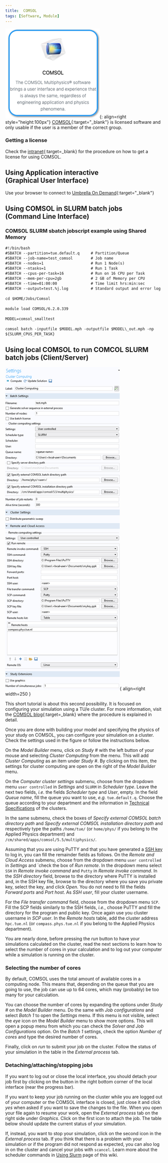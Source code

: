 ```yaml
---
title:  COMSOL
tags: [Software, Module]
---
```


![COMSOL in Umbrella On Demdand](comsol-ood.png){: align=right style="height:100px"}
[COMSOL](https://www.comsol.com/){:target="_blank"} is licensed software and only usable if the user is a member of the correct group.

### Getting a license

Check the
[intranet](https://intranet.tue.nl/en/university/services/information-management-services/software/comsol-multiphysics/){:target=_blank}
for the procedure on how to get a license for using COMSOL.

## Using Application interactive<br>(Graphical User Interface)

Use your browser to connect to [Umbrella On Demand](https://hpc.tue.nl){:target="_blank"}

## Using COMSOL in SLURM batch jobs<br>(Command Line Interface)

### COMSOL SLURM sbatch jobscript example using Shared Memory

```slurm
#!/bin/bash
#SBATCH --partition=tue.default.q     # Partition/Queue
#SBATCH --job-name=test_comsol        # Job name
#SBATCH --nodes=1                     # Run 1 Node(s)
#SBATCH --ntasks=1                    # Run 1 Task
#SBATCH --cpus-per-task=16            # Run on 16 CPU per Task
#SBATCH --mem-per-cpu=2gb             # 2 GB of Memory per CPU
#SBATCH --time=01:00:00               # Time limit hrs:min:sec
#SBATCH --output=test.%j.log          # Standard output and error log

cd $HOME/Jobs/Comsol

module load COMSOL/6.2.0.339

MODEL=comsol_smalltest

comsol batch -inputfile $MODEL.mph -outputfile $MODEL\_out.mph -np ${SLURM_CPUS_PER_TASK}
```

## Using local COMSOL to run COMCOL SLURM batch jobs (Client/Server)

![Comsol Settings](comsol_settings.png){ align=right width=250 }

This short tutorial is about this
second possibility. It is focused on configuring your simulation using a
TU/e cluster. For more information, visit the [COMSOL
blog](https://www.comsol.com/blogs/how-to-run-on-clusters-from-the-comsol-desktop-environment/){:target=_blank}
where the procedure is explained in detail.

Once you are done with building your model and specifying the physics of
your study on COMSOL, you can configure your simulation on a cluster.
Check the settings used in the figure or follow the instructions bellow.

On the *Model Builder* menu, click on *Study \#* with the left button of
your mouse and selecting *Cluster Computing* from the menu. This will
add *Cluster Computing* as an item under *Study \#*. By clicking on this
item, the settings for cluster computing are open on the right of the
*Model Builder* menu.

On the *Computer cluster settings* submenu, choose from the dropdown
menu `user controlled` in *Settings* and `SLURM` in *Scheduler type*.
Leave the next two fields, *i.e.* the fields *Scheduler type* and
*User*, empty. In the field *Queue name*, fill the queue you want to
use, *e.g.* `tue.default.q`. Choose the queue according to your
department and the information in [Technical Specifications](../../specifications.md) of the clusters.

In the same submenu, check the boxes of *Specify external COMSOL batch
directory path* and *Specify external COMSOL installation directory
path* and respectively type the paths `/home/tue/`<user> (or
`home/phys/`<user> if you belong to the Applied Physics department) and
`/cm/shared/apps/comsol/5.5/multiphysics/`.

Assuming that you are using PuTTY and that you have generated a [SSH
key](../../steps/access/ssh.md#passwordless-authentication) to log in, you can fill the
remainder fields as follows. On the *Remote and Cloud Access* submenu,
choose from the dropdown menu `user controlled` in *Settings* and
\`check the box of *Run remote*. In the dropdown menu select `SSH` in
*Remote invoke command* and `Putty` in *Remote invoke command*. In the
*SSH directory* field, browse to the directory where PuTTY is installed
and, in the SSH key file, browse to the directory where you save you
private key, select the key, and click *Open*. You do not need to fill
the fields *Forward ports* and *Port host*. As *SSH user*, fill your
cluster username.

For the *File transfer command* field, choose from the dropdown menu
`SCP`. Fill the SCP fields similarly to the SSH fields, *i.e.*, choose
PuTTY and fill the directory for the program and public key. Once again
use you cluster username in *SCP user*. In the *Remote hosts* table, add
the cluster address `hpc.tue.nl` (or `compass.phys.tue.nl` if you belong
to the Applied Physics department).

You are nearly done, before pressing the *run* button to have your
simulations calculated on the cluster, read the next sections to learn
how to select the number of cores in your calculation and to log out
your computer while a simulation is running on the cluster.

### Selecting the number of cores

By default, COMSOL uses the total amount of available cores in a
computing node. This means that, depending on the queue that you are
going to use, the job can use up to 64 cores, which may (probably) be
too many for your calculation.

You can choose the number of cores by expanding the options under *Study
\#* on the *Model Builder* menu. Do the same with *Job configurations*
and select *Batch 1* to open the *Settings* menu. If this menu is not
visible, select the *eye* icon on the *Model Builder* menu to show more
options. This will open a popup menu from which you can check the
*Solver and Job Configurations* option. On the *Batch 1* settings, check
the option *Number of cores* and type the desired number of cores.

Finally, click on *run* to submit your job on the cluster. Follow the
status of your simulation in the table in the *External process* tab.

### Detaching/attaching/stopping jobs

If you want to log out or close the local interface, you should detach
your job first by clicking on the button in the right bottom corner of
the local interface (near the progress bar).

If you want to keep your job running on the cluster while you are logged
out of your computer or the COMSOL interface is closed, just close it
and click *yes* when asked if you want to save the changes to the file.
When you open your file again to resume your work, open the *External
process* tab on the right side under *Graphics*. Click on the first icon
to attach the job. The table below should update the current status of
your simulation.

If, instead, you want to stop your simulation, click on the second icon
in the *External process* tab. If you think that there is a problem with
your simulation or if the program did not respond as expected, you can
also log in on the cluster and cancel your jobs with `scancel`. Learn
more about the scheduler commands in [Using Slurm](../../steps/jobs/index.md) page of this wiki.
